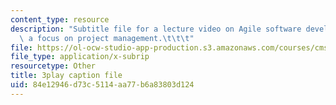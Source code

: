 ```yaml
---
content_type: resource
description: "Subtitle file for a lecture video on Agile software development with\
  \ a focus on project management.\t\t\t"
file: https://ol-ocw-studio-app-production.s3.amazonaws.com/courses/cms-611j-creating-video-games-fall-2014/84e12946d73c5114aa77b6a83803d124_nrfl6GAQy2s.vtt
file_type: application/x-subrip
resourcetype: Other
title: 3play caption file
uid: 84e12946-d73c-5114-aa77-b6a83803d124
---
```

